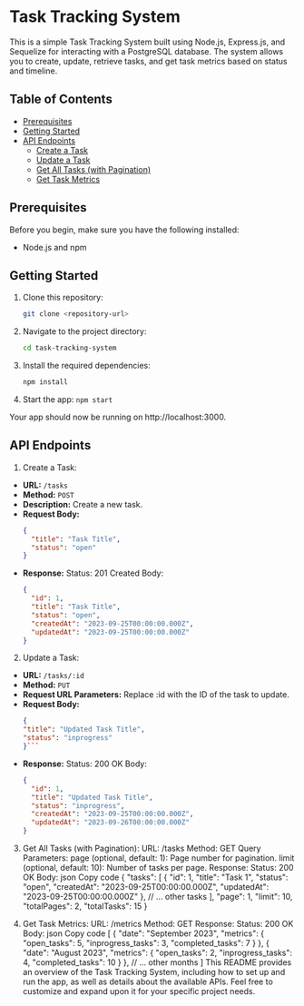 # Task Tracking System

This is a simple Task Tracking System built using Node.js, Express.js, and Sequelize for interacting with a PostgreSQL database. The system allows you to create, update, retrieve tasks, and get task metrics based on status and timeline.

## Table of Contents

- [Prerequisites](#prerequisites)
- [Getting Started](#getting-started)
- [API Endpoints](#api-endpoints)
  - [Create a Task](#create-a-task)
  - [Update a Task](#update-a-task)
  - [Get All Tasks (with Pagination)](#get-all-tasks-with-pagination)
  - [Get Task Metrics](#get-task-metrics)

## Prerequisites

Before you begin, make sure you have the following installed:

- Node.js and npm

## Getting Started

1. Clone this repository:

   ```bash
   git clone <repository-url>
   ```

2. Navigate to the project directory:
   ```bash
   cd task-tracking-system
   ```
3. Install the required dependencies:

   ```bash
   npm install
   ```

4. Start the app:
   `npm start`

Your app should now be running on http://localhost:3000.

## API Endpoints

1. Create a Task:

- **URL:** `/tasks`
- **Method:** `POST`
- **Description:** Create a new task.
- **Request Body:**
  ```json
  {
    "title": "Task Title",
    "status": "open"
  }
  ```
- **Response:**
  Status: 201 Created
  Body:
  ```json
  {
    "id": 1,
    "title": "Task Title",
    "status": "open",
    "createdAt": "2023-09-25T00:00:00.000Z",
    "updatedAt": "2023-09-25T00:00:00.000Z"
  }
  ```

2. Update a Task:

- **URL:** `/tasks/:id`
- **Method:** `PUT`
- **Request URL Parameters:** Replace :id with the ID of the task to update.
- **Request Body:**
  ````json
  {
  "title": "Updated Task Title",
  "status": "inprogress"
  }```
  ````
- **Response:**
  Status: 200 OK
  Body:
  ```json
  {
    "id": 1,
    "title": "Updated Task Title",
    "status": "inprogress",
    "createdAt": "2023-09-25T00:00:00.000Z",
    "updatedAt": "2023-09-26T00:00:00.000Z"
  }
  ```

3. Get All Tasks (with Pagination):
   URL: /tasks
   Method: GET
   Query Parameters:
   page (optional, default: 1): Page number for pagination.
   limit (optional, default: 10): Number of tasks per page.
   Response:
   Status: 200 OK
   Body:
   json
   Copy code
   {
   "tasks": [
   {
   "id": 1,
   "title": "Task 1",
   "status": "open",
   "createdAt": "2023-09-25T00:00:00.000Z",
   "updatedAt": "2023-09-25T00:00:00.000Z"
   },
   // ... other tasks
   ],
   "page": 1,
   "limit": 10,
   "totalPages": 2,
   "totalTasks": 15
   }

4. Get Task Metrics:
   URL: /metrics
   Method: GET
   Response:
   Status: 200 OK
   Body:
   json
   Copy code
   [
   {
   "date": "September 2023",
   "metrics": {
   "open_tasks": 5,
   "inprogress_tasks": 3,
   "completed_tasks": 7
   }
   },
   {
   "date": "August 2023",
   "metrics": {
   "open_tasks": 2,
   "inprogress_tasks": 4,
   "completed_tasks": 10
   }
   },
   // ... other months
   ]
   This README provides an overview of the Task Tracking System, including how to set up and run the app, as well as details about the available APIs. Feel free to customize and expand upon it for your specific project needs.
